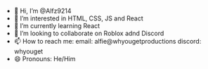 - 👋 Hi, I’m @Alfz9214
- 👀 I’m interested in HTML, CSS, JS and React
- 🌱 I’m currently learning React
- 💞️ I’m looking to collaborate on Roblox adnd Discord
- 📫 How to reach me: email: alfie@whyougetproductions discord: whyouget
- 😄 Pronouns: He/Him

<!---
Alfz9214/Alfz9214 is a ✨ special ✨ repository because its `README.md` (this file) appears on your GitHub profile.
You can click the Preview link to take a look at your changes.
--->

